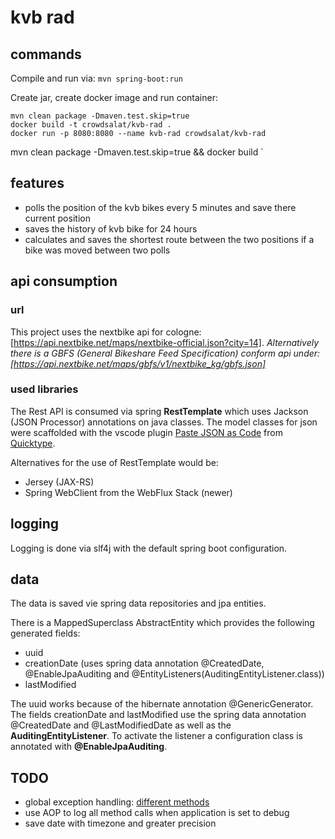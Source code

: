 # kvb rad 

## commands

Compile and run via: `mvn spring-boot:run`

Create jar, create docker image and run container: 

```shell
mvn clean package -Dmaven.test.skip=true
docker build -t crowdsalat/kvb-rad . 
docker run -p 8080:8080 --name kvb-rad crowdsalat/kvb-rad 
```
mvn clean package -Dmaven.test.skip=true && docker build `

## features

- polls the position of the kvb bikes every 5 minutes and save there current position
- saves the history of kvb bike for 24 hours 
- calculates and saves the shortest route between the two positions if a bike was moved between two polls


## api consumption

### url

This project uses the nextbike api for cologne: [https://api.nextbike.net/maps/nextbike-official.json?city=14]. *Alternatively there is a GBFS (General Bikeshare Feed Specification) conform api under: [https://api.nextbike.net/maps/gbfs/v1/nextbike_kg/gbfs.json]*

### used libraries

The Rest API is consumed via spring **RestTemplate** which uses Jackson (JSON Processor) annotations on java classes. The model classes for json were scaffolded with the vscode plugin [Paste JSON as Code](https://marketplace.visualstudio.com/items?itemName=quicktype.quicktype) from [Quicktype](https://github.com/quicktype/quicktype).

Alternatives for the use of RestTemplate would be:

- Jersey (JAX-RS)
- Spring WebClient from the WebFlux Stack (newer)

## logging

Logging is done via slf4j with the default spring boot configuration.

## data 

The data is saved vie spring data repositories and jpa entities. 

There is a MappedSuperclass AbstractEntity which provides the following generated fields: 

- uuid 
- creationDate (uses spring data annotation @CreatedDate, @EnableJpaAuditing and @EntityListeners(AuditingEntityListener.class))
- lastModified

The uuid works because of the hibernate annotation @GenericGenerator. 
The fields creationDate and lastModified use the spring data annotation @CreatedDate and @LastModifiedDate as well as the **AuditingEntityListener**. To activate the listener a configuration class is annotated with **@EnableJpaAuditing**.

## TODO

- global exception handling: [different methods](https://www.baeldung.com/exception-handling-for-rest-with-spring)
- use AOP to log all method calls when application is set to debug
- save date with timezone and greater precision

  
